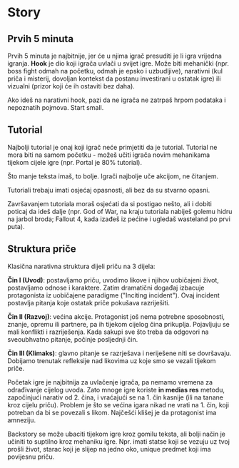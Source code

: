 # Story

## Prvih 5 minuta

Prvih 5 minuta je najbitnije, jer će u njima igrač presuditi je li igra vrijedna igranja. **Hook** je dio koji igrača uvlači u svijet igre. Može biti mehanički (npr. boss fight odmah na početku, odmah je epsko i uzbudljive), narativni (kul priča i misterij, dovoljan kontekst da postanu investirani u ostatak igre) ili vizualni (prizor koji će ih ostaviti bez daha).

Ako ideš na narativni hook, pazi da ne igrača ne zatrpaš hrpom podataka i nepoznatih pojmova. Start small.

## Tutorial

Najbolji tutorial je onaj koji igrač neće primjetiti da je tutorial. Tutorial ne mora biti na samom početku  - možeš učiti igrača novim mehanikama tijekom cijele igre (npr. Portal je 80% tutorial).

Što manje teksta imaš, to bolje. Igrači najbolje uče akcijom, ne čitanjem.

Tutoriali trebaju imati osjećaj opasnosti, ali bez da su stvarno opasni.

Završavanjem tutoriala moraš osjećati da si postigao nešto, ali i dobiti poticaj da ideš dalje (npr. God of War, na kraju tutoriala nabiješ golemu hidru na jarbol broda; Fallout 4, kada izađeš iz pećine i ugledaš wasteland po prvi puta).

## Struktura priče

Klasična narativna struktura dijeli priču na 3 dijela:

**Čin I (Uvod)**: postavljamo priču, uvodimo likove i njihov uobičajeni život, postavljamo odnose i karaktere. Zatim dramatični događaj izbacuje protagonista iz uobičajene paradigme ("Inciting incident"). Ovaj incident postavlja pitanja koje ostatak priče pokušava razriješiti.

**Čin II (Razvoj)**: većina akcije. Protagonist još nema potrebne sposobnosti, znanje, opremu ili partnere, pa ih tijekom cijelog čina prikuplja. Pojavljuju se mali konflikti i razriješenja. Kada sakupi sve što treba da odgovori na sveoubhvatno pitanje, počinje posljednji čin.

**Čin III (Klimaks)**: glavno pitanje se razrješava i neriješene niti se dovršavaju. Dobijamo trenutak refleksije nad likovima uz koje smo se vezali tijekom priče.

Početak igre je najbitnija za uvlačenje igrača, pa nemamo vremena za odrađivanje cijelog uvoda. Zato mnoge igre koriste **in medias res** metodu, započinjući narativ od 2. čina, i vraćajući se na 1. čin kasnije (ili na tanane kroz cijelu priču). Problem je što se većina igara nikad ne vrati na 1. čin, koji potreban da bi se povezali s likom. Najčešći klišej je da protagonist ima amneziju.

Backstory se može ubaciti tijekom igre kroz gomilu teksta, ali bolji način je učiniti to suptilno kroz mehaniku igre. Npr. imati statse koji se vezuju uz tvoj prošli život, starac koji je slijep na jedno oko, unique predmet koji ima povijesnu priču.

